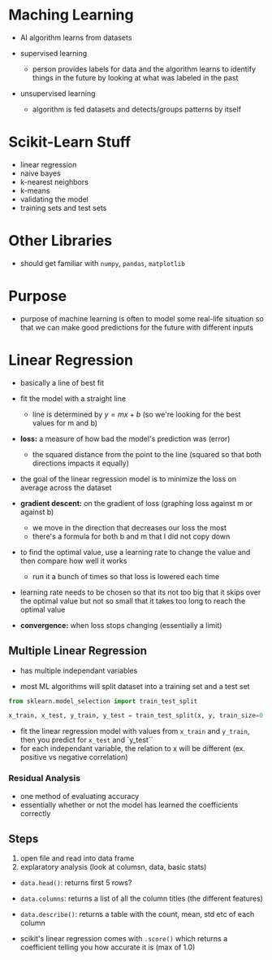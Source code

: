 # Maching Learning 
- AI algorithm learns from datasets 

- supervised learning 
  - person provides labels for data and the algorithm learns to identify things in the future by looking at what was labeled in the past 
- unsupervised learning
  - algorithm is fed datasets and detects/groups patterns by itself 

# Scikit-Learn Stuff
- linear regression
- naive bayes
- k-nearest neighbors
- k-means
- validating the model 
- training sets and test sets 

# Other Libraries 
- should get familiar with `numpy`, `pandas`, `matplotlib`

# Purpose 
- purpose of machine learning is often to model some real-life situation so that we can make good predictions for the future with different inputs 

# Linear Regression 
- basically a line of best fit
- fit the model with a straight line 
  - line is determined by $y = mx+b$ (so we're looking for the best values for m and b)

- **loss:** a measure of how bad the model's prediction was (error) 
  - the squared distance from the point to the line (squared so that both directions impacts it equally)
- the goal of the linear regression model is to minimize the loss on average across the dataset

- **gradient descent:** on the gradient of loss (graphing loss against m or against b)
  - we move in the direction that decreases our loss the most 
  - there's a formula for both b and m that I did not copy down 
- to find the optimal value, use a learning rate to change the value and then compare how well it works 
  - run it a bunch of times so that loss is lowered each time 
- learning rate needs to be chosen so that its not too big that it skips over the optimal value but not so small that it takes too long to reach the optimal value 

- **convergence:** when loss stops changing (essentially a limit)

## Multiple Linear Regression 
- has multiple independant variables 

- most ML algorithms will split dataset into a training set and a test set 
```python
from sklearn.model_selection import train_test_split

x_train, x_test, y_train, y_test = train_test_split(x, y, train_size=0.8, test_size=0.2, random_state=6)
```
- fit the linear regression model with values from `x_train` and `y_train`, then you predict for `x_test` and `y_test``
- for each independant variable, the relation to x will be different (ex. positive vs negative correlation)

### Residual Analysis 
- one method of evaluating accuracy
- essentially whether or not the model has learned the coefficients correctly 

## Steps 
1. open file and read into data frame 
2. explaratory analysis (look at columsn, data, basic stats)
  - `data.head()`: returns first 5 rows?
  - `data.columns`: returns a list of all the column titles (the different features)
  - `data.describe()`: returns a table with the count, mean, std etc of each column 

- scikit's linear regression comes with `.score()` which returns a coefficient telling you how accurate it is (max of 1.0)
